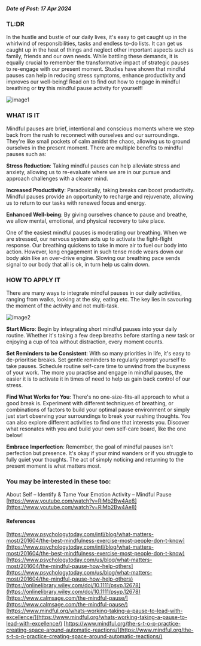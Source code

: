 ##### Date of Post: 17 Apr 2024

### TL:DR

In the hustle and bustle of our daily lives, it's easy to get caught up in the whirlwind of responsibilities, tasks and endless to-do lists. It can get us caught up in the heat of things and neglect other important aspects such as family, friends and our own needs. While battling these demands, it is equally crucial to remember the transformative impact of strategic pauses to re-engage with our present moment. Studies have shown that mindful pauses can help in reducing stress symptoms, enhance productivity and improves our well-being! Read on to find out how to engage in mindful breathing or __try__ this mindful pause activity for yourself!

![image1](https://github.com/safsbe/mental-health-app-assets/blob/main/article-assets/mindful-pauses/image1.png?raw=true)

### WHAT IS IT

Mindful pauses are brief, intentional and conscious moments where we step back from the rush to reconnect with ourselves and our surroundings. They're like small pockets of calm amidst the chaos, allowing us to ground ourselves in the present moment. There are multiple benefits to mindful pauses such as:  

__Stress Reduction__: Taking mindful pauses can help alleviate stress and anxiety, allowing us to re-evaluate where we are in our pursue and approach challenges with a clearer mind. 

__Increased Productivity__: Paradoxically, taking breaks can boost productivity. Mindful pauses provide an opportunity to recharge and rejuvenate, allowing us to return to our tasks with renewed focus and energy. 

__Enhanced Well-being__: By giving ourselves chance to pause and breathe, we allow mental, emotional, and physical recovery to take place.  

One of the easiest mindful pauses is moderating our breathing. When we are stressed, our nervous system acts up to activate the fight-flight response. Our breathing quickens to take in more air to fuel our body into action. However, long engagement in such tense mode wears down our body akin like an over-drive engine. Slowing our breathing pace sends signal to our body that all is ok, in turn help us calm down. 

### HOW TO APPLY IT

There are many ways to integrate mindful pauses in our daily activities, ranging from walks, looking at the sky, eating etc. The key lies in savouring the moment of the activity and not multi-task. 

![image2](https://github.com/safsbe/mental-health-app-assets/blob/main/article-assets/mindful-pauses/image2.png?raw=true)

__Start Micro__: Begin by integrating short mindful pauses into your daily routine. Whether it's taking a few deep breaths before starting a new task or enjoying a cup of tea without distraction, every moment counts. 

__Set Reminders to be Consistent__: With so many priorities in life, it's easy to de-prioritise breaks. Set gentle reminders to regularly prompt yourself to take pauses. Schedule routine self-care time to unwind from the busyness of your work. The more you practise and engage in mindful pauses, the easier it is to activate it in times of need to help us gain back control of our stress. 

__Find What Works for You__: There's no one-size-fits-all approach to what a good break is. Experiment with different techniques of breathing, or combinations of factors to build your optimal pause environment or simply just start observing your surroundings to break your rushing thoughts. You can also explore different activities to find one that interests you. Discover what resonates with you and build your own self-care board, like the one below! 

__Embrace Imperfection__: Remember, the goal of mindful pauses isn't perfection but presence. It's okay if your mind wanders or if you struggle to fully quiet your thoughts. The act of simply noticing and returning to the present moment is what matters most. 

### You may be interested in these too:

About Self – Identify & Tame Your Emotion
Activity – Mindful Pause [https://www.youtube.com/watch?v=RiMb2Bw4Ae8](https://www.youtube.com/watch?v=RiMb2Bw4Ae8) 

#### References
[https://www.psychologytoday.com/intl/blog/what-matters-most/201604/the-best-mindfulness-exercise-most-people-don-t-know](https://www.psychologytoday.com/intl/blog/what-matters-most/201604/the-best-mindfulness-exercise-most-people-don-t-know)
[https://www.psychologytoday.com/us/blog/what-matters-most/201604/the-mindful-pause-how-help-others](https://www.psychologytoday.com/us/blog/what-matters-most/201604/the-mindful-pause-how-help-others)
[https://onlinelibrary.wiley.com/doi/10.1111/psyp.12678](https://onlinelibrary.wiley.com/doi/10.1111/psyp.12678)
[https://www.calmsage.com/the-mindful-pause/](https://www.calmsage.com/the-mindful-pause/)
[https://www.mindful.org/whats-working-taking-a-pause-to-lead-with-excellence/](https://www.mindful.org/whats-working-taking-a-pause-to-lead-with-excellence/)
[https://www.mindful.org/the-s-t-o-p-practice-creating-space-around-automatic-reactions/](https://www.mindful.org/the-s-t-o-p-practice-creating-space-around-automatic-reactions/) 
